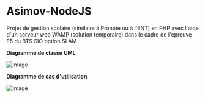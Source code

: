 # Asimov-NodeJS

Projet de gestion scolaire (similaire à Pronote ou à l'ENT) en PHP avec l'aide d'un serveur web WAMP (solution temporaire) dans le cadre de l'épreuve E5 du BTS SIO option SLAM

**Diagramme de classe UML**

![image](https://user-images.githubusercontent.com/102042317/229112692-fef2121c-5612-42b4-9cd1-ea9d6e4c9a5a.png)

**Diagramme de cas d'utilisation**

![image](https://user-images.githubusercontent.com/102042317/226562503-db09bba3-4df1-43be-aa26-e2d9de18bbb2.png)

